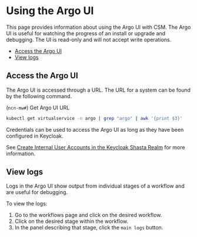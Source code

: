 # Using the Argo UI

This page provides information about using the Argo UI with CSM. The Argo UI is useful for watching the progress of an install or upgrade and debugging. The UI is read-only and will not accept write operations.

* [Access the Argo UI](#access-the-argo-ui)
* [View logs](#view-logs)

## Access the Argo UI

The Argo UI is accessed through a URL. The URL for a system can be found by the following command.

(`ncn-mw#`) Get Argo UI URL

```bash
kubectl get virtualservice -n argo | grep "argo" | awk '{print $3}' 
```

Credentials can be used to access the Argo UI as long as they have been configured in Keycloak.

See [Create Internal User Accounts in the Keycloak Shasta Realm](../security_and_authentication/Create_Internal_User_Accounts_in_the_Keycloak_Shasta_Realm.md) for more information.

## View logs

Logs in the Argo UI show output from individual stages of a workflow and are useful for debugging.

To view the logs:

1. Go to the workflows page and click on the desired workflow.
1. Click on the desired stage within the workflow.
1. In the panel describing that stage, click the `main logs` button.
